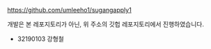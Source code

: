 https://github.com/umleeho1/sugangapply1

개발은 본 레포지토리가 아닌, 위 주소의 깃헙 레포지토리에서 진행하였습니다.

- 32190103 강형철 
